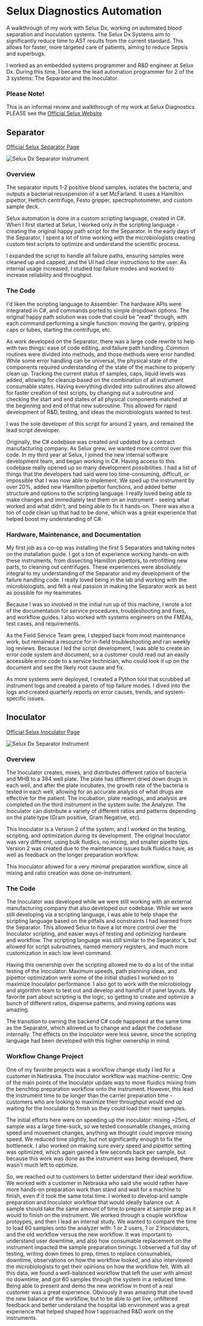 # Selux Diagnostics Automation
A walkthrough of my work with Selux Dx, working on automated blood separation and inoculation systems.
The Selux Dx Systems aim to significantly reduce time to AST results from the current standard. 
This allows for faster, more targeted care of patients, aiming to reduce Sepsis and superbugs.

I worked as an embedded systems programmer and R&D engineer at Selux Dx. 
During this time, I became the lead automation programmer for 2 of the 3 systems: The Separator and the Inoculator.
### Please Note! 
This is an informal review and walkthrough of my work at Selux Diagnostics.
PLEASE see the [Official Selux Website](https://seluxdx.com/)



## Separator
[Official Selux Separator Page](https://seluxdx.com/technology/separator/)

![Selux Dx Separator Instrument](assets/separator_nobackground.png)

### Overview
The separator inputs 1-2 positive blood samples, isolates the bacteria, and outputs a 
bacterial resuspension of a set McFarland. It uses a Hamilton pipettor, Hettich centrifuge,
Festo gripper, spectrophotometer, and custom sample deck.

Selux automation is done in a custom scripting language, created in C#. When
I first started at Selux, I worked only in the scripting language - creating the 
original happy path script for the Separator. 
In the early days of the Separator, I spent a lot of time working with the microbiologists 
creating custom test scripts to optimize and understand the scientific process.

I expanded the script to handle all failure paths, ensuring samples were cleaned up and capped,
and the UI had clear instructions to the user. As internal usage increased,
I studied top failure modes and worked to increase reliability and throughput.

### The Code

I'd liken the scripting language to Assembler: The hardware APIs were integrated in C#,
and commands ported to simple dropdown options. The original happy path solution was code
that could be "read" through, with each command performing a single function:
moving the gantry, gripping caps or tubes, starting the centrifuge, etc.

As work developed on the Separator, there was a large code rewrite to help with two things:
ease of code editing, and failure path handling. Common routines were divided into methods, and those
methods were error handled. While some error handling can be universal, the physical state
of the components required understanding of the state of the machine to properly clean up. Tracking
the current status of samples, caps, liquid levels was added, allowing for cleanup based on the combination
of all instrument consumable states. Having everything divided into subroutines also allowed for faster
creation of test scripts, by changing out a subroutine and checking the start and end states of all physical components
matched at the beginning and end of that new subroutine. This allowed for rapid development of R&D, testing,
and ideas the microbiologists wanted to test. 

I was the sole developer of this script for around 2 years, and remained the lead script developer.

Originally, the C# codebase was created and updated by a contract manufacturing company. As Selux grew, we wanted more 
control over this code. In my third year at Selux, I joined the new internal software development team, and began working
in C#. Having access to this codebase really opened up so many development possibilities. I had a list of things that the 
developers had said were too time-consuming, difficult, or impossible that I was now able to implement. We sped up the instrument
by over 20%, added new Hamilton pipettor functions, and added better structure and options to the scripting language.
I really loved being able to make changes and immediately test them on an instrument - seeing what worked and what didn't, 
and being able to fix it hands-on. There was also a ton of code clean up that had to be done, which was a great experience
that helped boost my understanding of C#.

### Hardware, Maintenance, and Documentation
My first job as a co-op was installing the first 5 Separators and taking notes on the installation guide. I got a ton
of experience working hands-on with these instruments, from dissecting Hamilton pipettors, to retrofitting new parts, to 
cleaning out centrifuges. These experiences were absolutely integral to my understanding of the Separator and 
my development of the failure handling code. I really loved being in the lab and working with the microbiologists, and felt 
a real passion in making the Separator work as best as possible for my teammates. 

Because I was so involved in the initial run up of this machine, I wrote a lot of the documentation for service procedures,
troubleshooting and fixes, and workflow guides. I also worked with systems engineers on the FMEAs, test cases, and requirements.

As the Field Service Team grew, I stepped back from most maintenance work, but remained a resource for in-field troubleshooting
 and ran weekly log reviews. Because I led the script development, I was able to create an error code system and document, 
so a customer could read out an easily accessible error code to a service technician, who could look it up on the document and
see the likely root cause and fix.

As more systems were deployed, I created a Python tool that scrubbed all instrument logs and created a pareto of top failure modes.
I dived into the logs and created quarterly reports on error causes, trends, and system-specific issues.

## Inoculator

[Official Selux Inoculator Page](https://seluxdx.com/technology/inoculator/)

![Selux Dx Separator Instrument](assets/inoculator_nobackground.png)

### Overview

The Inoculator creates, mixes, and distributes different ratios of bacteria and MHB to a
384 well plate. The plate has different dried down drugs in each well, and after the plate incubates, the growth rate of the 
bacteria is tested in each well, allowing for an accurate analysis of what drugs are effective for the patient. The incubation,
plate readings, and analysis are completed on the third instrument in the system suite: the Analyzer. The Inoculator can 
distribute a variety of different ratios and patterns depending on the plate type (Gram positive, Gram Negative, etc).

This Inoculator is a Version 2 of the system, and I worked on the testing, scripting, and optimization during its development.
The original Inoculator was very different, using bulk fluidics, no mixing, and smaller pipette tips. Version 2 was created 
due to the maintenance issues bulk fluidics have, as well as feedback on the longer preparation workflow.

This Inoculator allowed for a very minimal preparation workflow, since all mixing and ratio creation was done on-instrument.

### The Code

The Inoculator was developed while we were still working with an external manufacturing company that also developed our codebase.
While we were still developing via a scripting language, I was able to help shape the scripting language based on the pitfalls
and constraints I had learned from the Separator. This allowed Selux to have a lot more control over the Inoculator scripting, 
and easier ways of testing and optimizing hardware and workflow. The scripting language was still similar to the Separator's,
but allowed for script subroutines, named memory registers, and much more customization in each low level command. 

Having this ownership over the scripting allowed me to do a lot of the initial testing of the Inoculator: Maximum speeds,
path planning ideas, and pipettor optimization were some of the initial studies I worked on to maximize Inoculator performance.
I also got to work with the microbiology and algorithm team to test out and develop and handful of panel layouts.
My favorite part about scripting is the logic, so getting to create and optimize a bunch of different ratios, dispense patterns,
and mixing options was amazing.

The transition to owning the backend C# code happened at the same time as the Separator, which allowed us to change and adapt 
the codebase internally. The effects on the Inoculator were less severe, since the scripting language had been developed 
with this higher ownership in mind.

### Workflow Change Project

One of my favorite projects was a workflow change study I led for a customer in Nebraska. The Inoculator workflow was 
machine-centric: One of the main points of the Inoculator update was to move fluidics mixing from the benchtop preparation 
workflow onto the instrument. However, this lead the instrument time to be longer than the carrier preparation time - customers
who are looking to maximize their throughput would end up waiting for the Inoculator to finish so they could load their next
samples. 

The initial efforts here were on speeding up the inoculator: mixing ~25mL of sample was a large time-suck, so we tested 
consumable changes, mixing speed and movement changes, anything we thought could improve mixing speed. We reduced time 
slightly, but not significantly enough to fix the bottleneck. I also worked on making sure every speed and pipettor setting
was optimized, which again gained a few seconds back per sample, but because this work was done as the instrument was being 
developed, there wasn't much left to optimize.

So, we reached out to customers to better understand their ideal workflow. We worked with a customer in Nebraska who said
she would rather have more hands-on preparation work than stand and wait for a machine to finish, even if it took the same total
time. I worked to develop and sample preparation and Inoculator workflow that would ideally balance out:
A sample should take the same amount of time to prepare at sample prep as it would to finish on the instrument. We worked through
a couple workflow protoypes, and then I lead an internal study. We wanted to compare the time to load 60 samples onto the analyzer
with: 1 or 2 users, 1 or 2 Inoculators, and the old workflow versus the new workflow. It was important to understand
user downtime, and also how consumable replacement on the instrument impacted the sample preparation timings. I observed a 
full day of testing, writing down times to prep, times to replace consumables, downtime, observations on how the workflow looked,
and also interviewed the microbiologists to get their opinions on how the workflow felt. With all this data,
we found a well-balanced workflow that left the user with almost no downtime, and got 60 samples through the system in a 
reduced time. Being able to present and demo the new workflow in front of a real customer was a great experience.
Obviously it was amazing that she loved the new balance of the workflow, but to be able to get live, unfiltered feedback 
and better understand the hospital lab environment was a great experience that helped shaped how I approached R&D work on
the instruments. 
